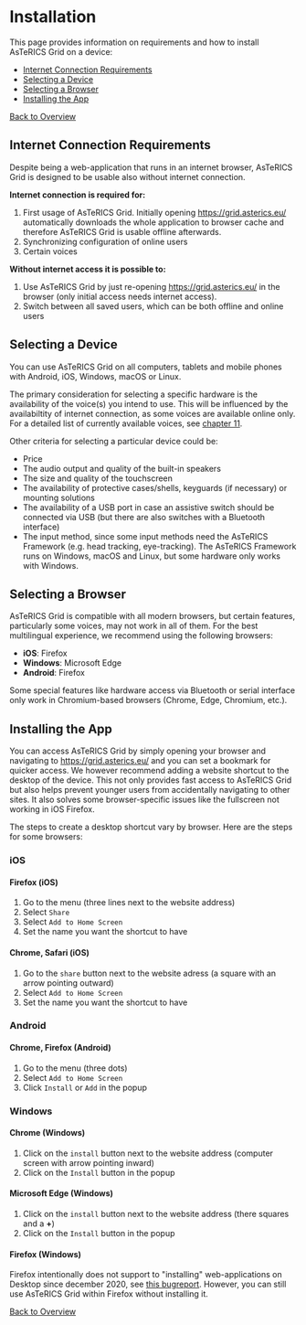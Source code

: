 # Installation

This page provides information on requirements and how to install AsTeRICS Grid on a device:
- [Internet Connection Requirements](02_installation.md#internet-connection-requirements)
- [Selecting a Device](02_installation.md#selecting-a-device)
- [Selecting a Browser](02_installation.md#selecting-a-browser)
- [Installing the App](02_installation.md#installing-the-app)

[Back to Overview](README.md)

## Internet Connection Requirements

Despite being a web-application that runs in an internet browser, AsTeRICS Grid is designed to be usable also without internet connection.

**Internet connection is required for:**

1. First usage of AsTeRICS Grid. Initially opening <a href="https://grid.asterics.eu/" target="_blank">https://grid.asterics.eu/</a> automatically downloads the whole application to browser cache and therefore AsTeRICS Grid is usable offline afterwards.
2. Synchronizing configuration of online users
3. Certain voices

**Without internet access it is possible to:**

1. Use AsTeRICS Grid by just re-opening <a href="https://grid.asterics.eu/" target="_blank">https://grid.asterics.eu/</a> in the browser (only initial access needs internet access).
2. Switch between all saved users, which can be both offline and online users

## Selecting a Device

You can use AsTeRICS Grid on all computers, tablets and mobile phones with Android, iOS, Windows, macOS or Linux.

The primary consideration for selecting a specific hardware is the availability of the voice(s) you intend to use. This will be influenced by the availabiltity of internet connection, as some voices are available online only. For a detailed list of currently available voices, see [chapter 11](11_voices.md).

Other criteria for selecting a particular device could be:
* Price
* The audio output and quality of the built-in speakers
* The size and quality of the touchscreen
* The availability of protective cases/shells, keyguards (if necessary) or mounting solutions
* The availability of a USB port in case an assistive switch should be connected via USB (but there are also switches with a Bluetooth interface)
* The input method, since some input methods need the AsTeRICS Framework (e.g. head tracking, eye-tracking). The AsTeRICS Framework runs on Windows, macOS and Linux, but some hardware only works with Windows.

## Selecting a Browser

AsTeRICS Grid is compatible with all modern browsers, but certain features, particularly some voices, may not work in all of them. For the best multilingual experience, we recommend using the following browsers:

- **iOS**: Firefox
- **Windows**: Microsoft Edge
- **Android**: Firefox

Some special features like hardware access via Bluetooth or serial interface only work in Chromium-based browsers (Chrome, Edge, Chromium, etc.).

## Installing the App

You can access AsTeRICS Grid by simply opening your browser and navigating to https://grid.asterics.eu/ and you can set a bookmark for quicker access. We however recommend adding a website shortcut to the desktop of the device. This not only provides fast access to AsTeRICS Grid but also helps prevent younger users from accidentally navigating to other sites. It also solves some browser-specific issues like the fullscreen not working in iOS Firefox.

The steps to create a desktop shortcut vary by browser. Here are the steps for some browsers:

### iOS

#### Firefox (iOS)
1. Go to the menu (three lines next to the website address)
2. Select `Share`
3. Select `Add to Home Screen`
4. Set the name you want the shortcut to have

#### Chrome, Safari (iOS)
1. Go to the `share` button next to the website adress (a square with an arrow pointing outward)
2. Select `Add to Home Screen`
3. Set the name you want the shortcut to have

### Android

#### Chrome, Firefox (Android)
1. Go to the menu (three dots)
2. Select `Add to Home Screen`
3. Click `Install` or `Add` in the popup

### Windows

#### Chrome (Windows)
1. Click on the `install` button next to the website address (computer screen with arrow pointing inward)
2. Click on the `Install` button in the popup

#### Microsoft Edge (Windows)
1. Click on the `install` button next to the website address (there squares and a **+**)
2. Click on the `Install` button in the popup

#### Firefox (Windows)
Firefox intentionally does not support to "installing" web-applications on Desktop since december 2020, see [this bugreport](https://bugzilla.mozilla.org/show_bug.cgi?id=1682593). However, you can still use AsTeRICS Grid within Firefox without installing it.



[Back to Overview](README.md)